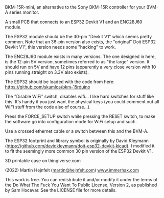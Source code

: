 BKM-15R-mini, an alternative to the Sony BKM-15R controller for your BVM-A series monitor.

A small PCB that connects to an ESP32 Devkit V1 and an ENC28J60 module.

The ESP32 module should be the 30-pin "Devkit V1" which seems pretty common. Note that an 36-pin version also exists, the
"original" Doit ESP32 Devkit V1", this version needs some "hacking" to work.

The ENC28J60 module exists in many versions. The one designed in here, is the 12-pin 5V version, sometimes referred to as "the large" version.
It should run on 5V and have 12 pins (apparently a very close version with 10 pins running straight on 3.3V also exists).

The ESP32 should be loaded with the code from here: https://github.com/skumlos/bkm-15rduino

The "Disable WiFi" switch, disables wifi... I like hard switches for stuff like this.
It's handy if you just want the physical keys (you could comment out all WiFi stuff from the code also of course...).

Press the FORCE_SETUP switch while pressing the RESET switch, to make the software go into configuration mode for WiFi setup and such.

Use a crossed ethernet cable or a switch between this and the BVM-A.

The ESP32 footprint and library symbol is originally by David Kleymann (https://github.com/davidkleymann/doit-esp32-devkit-kicad).
I modified it to fit the seemingly more common 30 pin version of the ESP32 Devkit V1.

3D printable case on thingiverse.com

(2022) Martin Hejnfelt (martin@hejnfelt.com)
www.immerhax.com

This work is free. You can redistribute it and/or modify it under the
terms of the Do What The Fuck You Want To Public License, Version 2,
as published by Sam Hocevar. See the LICENSE file for more details.
